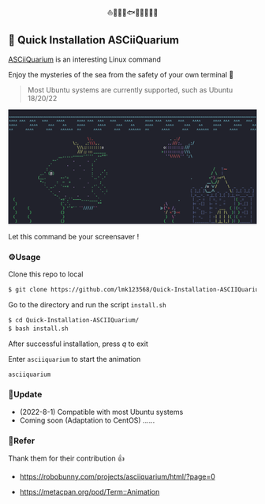 <p align="center">⛵🐍🦈🐳🐟🐠🐡🦢🦆🏰</p>

## 🚀 Quick Installation ASCiiQuarium

[ASCiiQuarium](https://robobunny.com/projects/asciiquarium/html/?page=0) is an interesting Linux command

Enjoy the mysteries of the sea from the safety of your own terminal 🥰

> Most Ubuntu systems are currently supported, such as Ubuntu 18/20/22

<img src="test.png" alt="ascii-quarium" style="zoom: 80%;" />

Let this command be your screensaver !

### ⚙**Usage**

Clone this repo to local

```bash
$ git clone https://github.com/lmk123568/Quick-Installation-ASCIIQuarium.git
```

Go to the directory and run the script `install.sh`

```bash
$ cd Quick-Installation-ASCIIQuarium/
$ bash install.sh
```

After successful installation, press *q* to exit

Enter `asciiquarium` to start the animation

```bash
asciiquarium
```

### 📣**Update**

- (2022-8-1) Compatible with most Ubuntu systems
- Coming soon (Adaptation to CentOS) ......

### 🔗**Refer**

Thank them for their contribution 👍

- https://robobunny.com/projects/asciiquarium/html/?page=0

- https://metacpan.org/pod/Term::Animation

